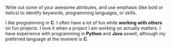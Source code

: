 Write out some of your awesome attributes, and use emphasis (like bold or italics) to identify keywords, programming languages, or skills. 

I like programming in **C**. I often have a lot of fun while **working with others** on fun projects. I love it when
a project I am working on actually matters. I have experience with programming in **Python** and **Java** aswell, although my preferred language at the moment is **C**.

